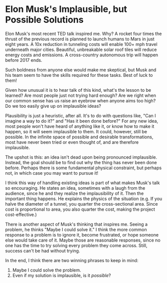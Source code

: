 
# Elon Musk's Implausible, but Possible Solutions

Elon Musk's most recent TED talk inspired me. Why? A rocket four times the thrust of the previous record is planned to launch humans to Mars in just eight years. A 10x reduction in tunneling costs will enable 100+ mph travel underneath major cities. Beautiful, unbreakable solar roof tiles will reduce energy costs and emissions. A cross-country autonomous trip will happen before 2017 ends. 

Such boldness from anyone else would make me skeptical, but Musk and his team seem to have the skills required for these tasks. Best of luck to them!

Given how unusual it is to hear talk of this kind, what's the lesson to be learned? Are most people just not trying hard enough? Are we right when our common sense has us raise an eyebrow when anyone aims too high? Do we too easily give up on implausible ideas? 

Plausibility is just a heuristic, after all. It's to do with questions like, "Can I imagine a way to do it?" and "Has it been done before?" For any new idea, most people won't have heard of anything like it, or know how to make it happen, so it will seem implausible to them. It could, however, still be possible. In the infinite space of possible and desirable transformations, most have never been tried or even thought of, and are therefore implausible. 

The upshot is this: an idea isn't dead upon being pronounced implausible. Instead, the goal should be to find out why the thing has never been done before. Perhaps there is some fundamental physical constraint, but perhaps not, in which case you may want to pursue it!

I think this way of handling existing ideas is part of what makes Musk's talk so encouraging. He states an idea, sometimes with a laugh from the audience, since he and they realize the implausibility of it. Then the important thing happens. He explains the physics of the situation (e.g. If you halve the diameter of a tunnel, you quarter the cross-sectional area. Since cost is proportional to area, you also quarter the cost, making the project cost-effective.) 

There is another aspect of Musk's thinking that inspires me. Seeing a problem, he thinks "Maybe I could solve it." I think the more common response to a problem is to ignore it, become frustrated, or hope someone else would take care of it. Maybe those are reasonable responses, since no one has the time to try solving every problem they come across. Still, success can't be had without trying.

In the end, I think there are two winning phrases to keep in mind: 

1. Maybe I could solve the problem.
2. Even if my solution is implausible, is it *possible*?